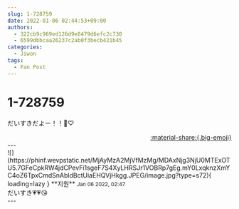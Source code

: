 ```yaml
---
slug: 1-728759
date: 2022-01-06 02:44:53+09:00
authors:
  - 322cb9c969ed126d9e8479d6efc2c730
  - 6599dbbcaa26237c2ab0f3becb421b45
categories:
  - Jiwon
tags:
  - Fan Post
---
```


# 1-728759

<div class="post-container" markdown="1">
<div class="content-container md-sidebar__scrollwrap" markdown="1">

だいすきだよー！！🌟♡

</div>
</div>

<div style="text-align: right;" markdown="1">
<a href="https://weverse.io/fromis9/fanpost/1-728759" style="text-align: right;">:material-share:{.big-emoji}</a>
</div>
---

<div class="comments-container md-sidebar__scrollwrap" markdown="1">
<div class="comment" markdown="1">
<div class='id-container' markdown="1">
![](https://phinf.wevpstatic.net/MjAyMzA2MjVfMzMg/MDAxNjg3NjU0MTExOTU5.7GFeCpkRW4jdCPevFi1sgeF7S4XyLHRSJr1VOBRp7gEg.mY0LxqknzXmYC4oZ6TpxCmdSnAbldBctUiaEHQVjHkgg.JPEG/image.jpg?type=s72){ loading=lazy }
**<span class="artist">지원</span>** <small>Jan 06 2022, 02:47</small><br>
</div>
<div class='comment-body' markdown="1">
だいすき💗💗😘
</div>
</div>
</div>
---
